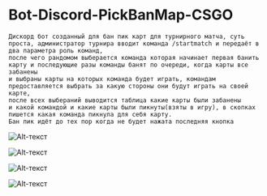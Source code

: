 # Bot-Discord-PickBanMap-CSGO

```
Дискорд бот созданный для бан пик карт для турнирного матча, суть проста, администратор турнира вводит команда /startmatch и передаёт в два параметра роль команд,
после чего рандомом выберается команда которая начинает первая банить карту и последующие разы команды банят по очереди, когда карты все забанены 
и выбраны карты на которых команда будет играть, командам предоставляется выбрать за какую стороны они будут играть на своей карте,
после всех выбераний выводится таблица какие карты были забанены 
и какой командой и какие карты были пикнуты(взяты в игру), в скопках пишется какая команда пикнула для себя карту.
Бан пик идёт до тех пор когда не будет нажата последняя кнопка
```

![Alt-текст](https://github.com/Uximy/Bot-Discord-PickBanMap-CSGO/blob/main/screenshot/image_2023-01-20_23-13-53.png?raw=true)

![Alt-текст](https://github.com/Uximy/Bot-Discord-PickBanMap-CSGO/blob/main/screenshot/image_2023-01-22_00-17-42.png?raw=true)

![Alt-текст](https://github.com/Uximy/Bot-Discord-PickBanMap-CSGO/blob/main/screenshot/photo_2023-01-22_00-17-59%20(2).jpg?raw=true)

![Alt-текст](https://github.com/Uximy/Bot-Discord-PickBanMap-CSGO/blob/main/screenshot/photo_2023-01-22_00-17-59.jpg?raw=true)

